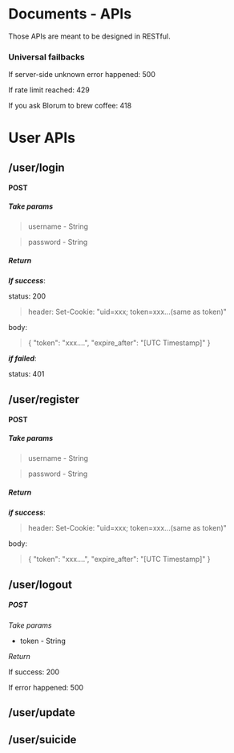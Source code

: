 # Documents - APIs

Those APIs are meant to be designed in RESTful.

### Universal failbacks
If server-side unknown error happened: 500

If rate limit reached: 429

If you ask Blorum to brew coffee: 418


# User APIs
## /user/login
#### POST
##### _Take params_

> username - String

> password - String

##### _Return_
 
___If success___:

status: 200

>header:
>Set-Cookie: "uid=xxx; token=xxx...(same as token)"

body:

>{
>	"token": "xxx....",
>	"expire_after": "[UTC Timestamp]"
>}

___if failed___:

status: 401

## /user/register
#### POST
##### ___Take params___

> username - String

> password - String

##### ___Return___
___if success___:

>header:
>Set-Cookie: "uid=xxx; token=xxx...(same as token)"

body:

>{
>	"token": "xxx....",
>	"expire_after": "[UTC Timestamp]"
>}

## /user/logout
##### POST
_Take params_

- token - String

_Return_

If success: 200

If error happened: 500


## /user/update

## /user/suicide